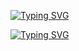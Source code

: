 [![Typing SVG](https://readme-typing-svg.herokuapp.com?font=Playwrite+SK&size=30&pause=1000&color=4EF717&center=true&vCenter=true&repeat=false&random=false&width=500&height=100&lines=Hi+I+am+fullStack+developer)](https://git.io/typing-svg)

<a href="https://git.io/typing-svg"><img src="https://readme-typing-svg.herokuapp.com?font=Playwrite+SK&size=30&pause=1000&color=4EF717&center=true&vCenter=true&repeat=false&random=false&width=435&height=100&lines=Hi+I+am+fullStack+developer" alt="Typing SVG" /></a>
